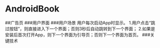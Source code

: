 AndroidBook
========
##广告页
###用户界面
###用户场景
  用户每次启动App时显示。
  1.用户点击“跳过按钮”，则直接进入下一个界面；否则3秒后自动跳转到下一个界面；
  2.如果是安装后首次打开App，则下一个界面为引导页；否则下一个界面为首页。
###关键技术
